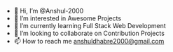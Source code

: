 - 👋 Hi, I’m @Anshul-2000
- 👀 I’m interested in Awesome Projects
- 🌱 I’m currently learning Full Stack Web Development
- 💞️ I’m looking to collaborate on Contribution Projects
- 📫 How to reach me anshuldhabre2000@gmail.com

<!---
Anshul-2000/Anshul-2000 is a ✨ special ✨ repository because its `README.md` (this file) appears on your GitHub profile.
You can click the Preview link to take a look at your changes.
--->
